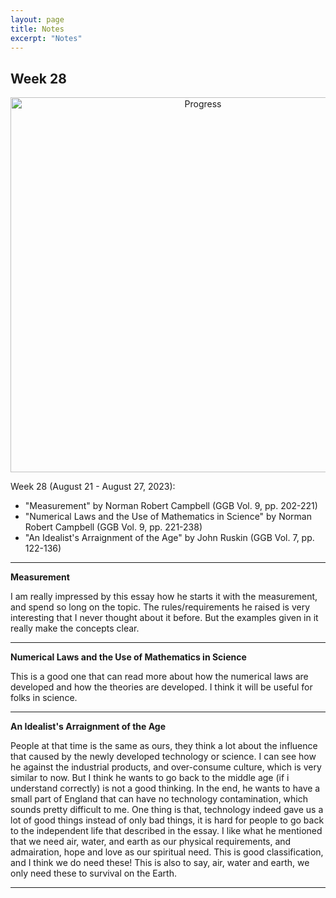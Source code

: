 ```yaml
---
layout: page
title: Notes
excerpt: "Notes"
---
```


## Week 28

<center><img src="https://github.com/qingkaikong/qingkaikong.github.io/raw/main/images/GGB_img/progress_week_28.jpg" alt="Progress" style="width: 600px;"/></center>


Week 28 (August 21 - August 27, 2023):

* "Measurement" by Norman Robert Campbell (GGB  Vol. 9, pp. 202-221)  
* "Numerical Laws and the Use of Mathematics in Science" by Norman Robert Campbell (GGB  Vol. 9, pp. 221-238) 
* "An Idealist's Arraignment of the Age" by John Ruskin (GGB Vol. 7, pp. 122-136)

---

**Measurement**

I am really impressed by this essay how he starts it with the measurement, and spend so long on the topic. The rules/requirements he raised is very interesting that I never thought about it before. But the examples given in it really make the concepts clear. 


---

**Numerical Laws and the Use of Mathematics in Science**

This is a good one that can read more about how the numerical laws are developed and how the theories are developed. I think it will be useful for folks in science. 
  


---

**An Idealist's Arraignment of the Age**

People at that time is the same as ours, they think a lot about the influence that caused by the newly developed technology or science. I can see how he against the industrial products, and over-consume culture, which is very similar to now. But I think he wants to go back to the middle age (if i understand correctly) is not a good thinking. In the end, he wants to have a small part of England that can have no technology contamination, which sounds pretty difficult to me. One thing is that, technology indeed gave us a lot of good things instead of only bad things, it is hard for people to go back to the independent life that described in the essay. I like what he mentioned that we need air, water, and earth as our physical requirements, and admairation, hope and love as our spiritual need. This is good classification, and I think we do need these! This is also to say, air, water and earth, we only need these to survival on the Earth. 


---
